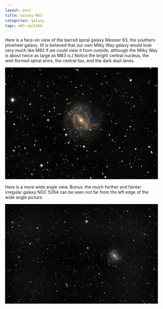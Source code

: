 ```yaml
---
layout: post
title: Galaxy M83
categories: galaxy
tags: m83 ngc5264
---
```

Here is a face-on view of the barred spiral galaxy Messier 83, the southern pinwheel galaxy. (It is believed that our own Milky Way galaxy would look very much like M83 if we could view it from outside, although the Milky Way is about twice as large as M83 is.)  Notice the bright central nucleus, the well-formed  spiral arms, the central bar, and the dark dust lanes.

<p> <img src="\images\m83_2020-04-16T01_19_09_Stack_16bits_201frames_603s_cropped.jpg"  /> <p>

Here is a more wide angle view.  Bonus: the much further and fainter irregular galaxy NGC 5264 can be seen  not far from the left edge of the wide angle picture.

<p> <img src="\images\m83_2020-04-16T01_19_09_Stack_16bits_201frames_603s.jpg"  /> <p>
